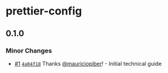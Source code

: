 # prettier-config

## 0.1.0

### Minor Changes

- [#1](https://github.com/pibernetwork/sandbox-fullstack/pull/1) [`4a04f18`](https://github.com/pibernetwork/sandbox-fullstack/commit/4a04f188de7451c403cd414e249160d095f56b49) Thanks [@mauriciopiber](https://github.com/mauriciopiber)! - Initial technical guide
